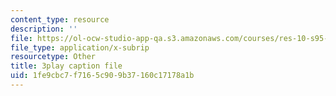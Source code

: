 ```yaml
---
content_type: resource
description: ''
file: https://ol-ocw-studio-app-qa.s3.amazonaws.com/courses/res-10-s95-physics-of-covid-19-transmission-fall-2020/1fe9cbc7f7165c909b37160c17178a1b_fdbeCmYRVzA.vtt
file_type: application/x-subrip
resourcetype: Other
title: 3play caption file
uid: 1fe9cbc7-f716-5c90-9b37-160c17178a1b
---
```

